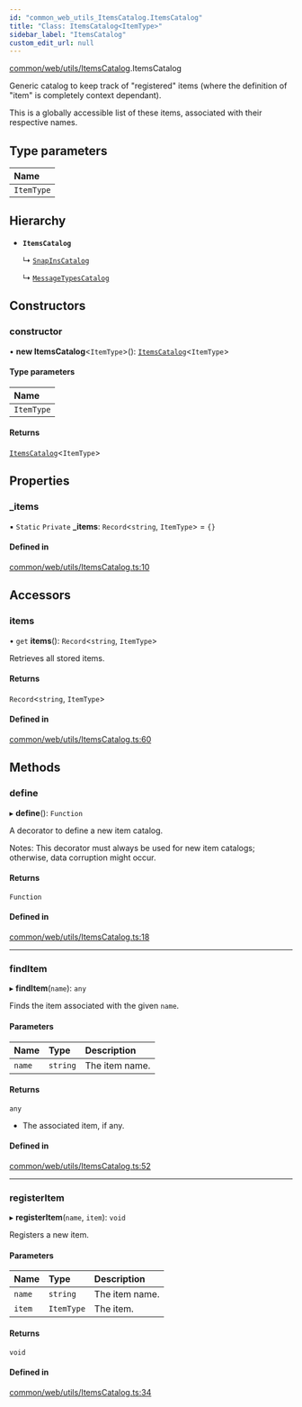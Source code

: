 ```yaml
---
id: "common_web_utils_ItemsCatalog.ItemsCatalog"
title: "Class: ItemsCatalog<ItemType>"
sidebar_label: "ItemsCatalog"
custom_edit_url: null
---
```


[common/web/utils/ItemsCatalog](../modules/common_web_utils_ItemsCatalog.md).ItemsCatalog

Generic catalog to keep track of "registered" items (where the definition of "item" is completely context dependant).

This is a globally accessible list of these items, associated with their respective names.

## Type parameters

| Name |
| :------ |
| `ItemType` |

## Hierarchy

- **`ItemsCatalog`**

  ↳ [`SnapInsCatalog`](frontend_src_ui_snapins_SnapInsCatalog.SnapInsCatalog.md)

  ↳ [`MessageTypesCatalog`](common_web_core_messaging_MessageTypesCatalog.MessageTypesCatalog.md)

## Constructors

### constructor

• **new ItemsCatalog**<`ItemType`\>(): [`ItemsCatalog`](common_web_utils_ItemsCatalog.ItemsCatalog.md)<`ItemType`\>

#### Type parameters

| Name |
| :------ |
| `ItemType` |

#### Returns

[`ItemsCatalog`](common_web_utils_ItemsCatalog.ItemsCatalog.md)<`ItemType`\>

## Properties

### \_items

▪ `Static` `Private` **\_items**: `Record`<`string`, `ItemType`\> = `{}`

#### Defined in

[common/web/utils/ItemsCatalog.ts:10](https://github.com/Soroush9978/rds-ng/blob/9a997cb/src/common/web/utils/ItemsCatalog.ts#L10)

## Accessors

### items

• `get` **items**(): `Record`<`string`, `ItemType`\>

Retrieves all stored items.

#### Returns

`Record`<`string`, `ItemType`\>

#### Defined in

[common/web/utils/ItemsCatalog.ts:60](https://github.com/Soroush9978/rds-ng/blob/9a997cb/src/common/web/utils/ItemsCatalog.ts#L60)

## Methods

### define

▸ **define**(): `Function`

A decorator to define a new item catalog.

Notes:
    This decorator must always be used for new item catalogs; otherwise, data corruption might occur.

#### Returns

`Function`

#### Defined in

[common/web/utils/ItemsCatalog.ts:18](https://github.com/Soroush9978/rds-ng/blob/9a997cb/src/common/web/utils/ItemsCatalog.ts#L18)

___

### findItem

▸ **findItem**(`name`): `any`

Finds the item associated with the given ``name``.

#### Parameters

| Name | Type | Description |
| :------ | :------ | :------ |
| `name` | `string` | The item name. |

#### Returns

`any`

- The associated item, if any.

#### Defined in

[common/web/utils/ItemsCatalog.ts:52](https://github.com/Soroush9978/rds-ng/blob/9a997cb/src/common/web/utils/ItemsCatalog.ts#L52)

___

### registerItem

▸ **registerItem**(`name`, `item`): `void`

Registers a new item.

#### Parameters

| Name | Type | Description |
| :------ | :------ | :------ |
| `name` | `string` | The item name. |
| `item` | `ItemType` | The item. |

#### Returns

`void`

#### Defined in

[common/web/utils/ItemsCatalog.ts:34](https://github.com/Soroush9978/rds-ng/blob/9a997cb/src/common/web/utils/ItemsCatalog.ts#L34)
